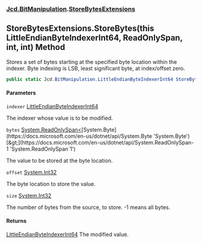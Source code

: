 ### [Jcd.BitManipulation](Jcd.BitManipulation.md 'Jcd.BitManipulation').[StoreBytesExtensions](Jcd.BitManipulation.StoreBytesExtensions.md 'Jcd.BitManipulation.StoreBytesExtensions')

## StoreBytesExtensions.StoreBytes(this LittleEndianByteIndexerInt64, ReadOnlySpan<byte>, int, int) Method

Stores a set of bytes starting at the specified byte location within the indexer.
Byte indexing is LSB, least significant byte, at index/offset zero.

```csharp
public static Jcd.BitManipulation.LittleEndianByteIndexerInt64 StoreBytes(this Jcd.BitManipulation.LittleEndianByteIndexerInt64 indexer, System.ReadOnlySpan<byte> bytes, int offset, int size=-1);
```
#### Parameters

<a name='Jcd.BitManipulation.StoreBytesExtensions.StoreBytes(thisJcd.BitManipulation.LittleEndianByteIndexerInt64,System.ReadOnlySpan_byte_,int,int).indexer'></a>

`indexer` [LittleEndianByteIndexerInt64](Jcd.BitManipulation.LittleEndianByteIndexerInt64.md 'Jcd.BitManipulation.LittleEndianByteIndexerInt64')

The indexer whose value is to be modified.

<a name='Jcd.BitManipulation.StoreBytesExtensions.StoreBytes(thisJcd.BitManipulation.LittleEndianByteIndexerInt64,System.ReadOnlySpan_byte_,int,int).bytes'></a>

`bytes` [System.ReadOnlySpan&lt;](https://docs.microsoft.com/en-us/dotnet/api/System.ReadOnlySpan-1 'System.ReadOnlySpan`1')[System.Byte](https://docs.microsoft.com/en-us/dotnet/api/System.Byte 'System.Byte')[&gt;](https://docs.microsoft.com/en-us/dotnet/api/System.ReadOnlySpan-1 'System.ReadOnlySpan`1')

The value to be stored at the byte location.

<a name='Jcd.BitManipulation.StoreBytesExtensions.StoreBytes(thisJcd.BitManipulation.LittleEndianByteIndexerInt64,System.ReadOnlySpan_byte_,int,int).offset'></a>

`offset` [System.Int32](https://docs.microsoft.com/en-us/dotnet/api/System.Int32 'System.Int32')

The byte location to store the value.

<a name='Jcd.BitManipulation.StoreBytesExtensions.StoreBytes(thisJcd.BitManipulation.LittleEndianByteIndexerInt64,System.ReadOnlySpan_byte_,int,int).size'></a>

`size` [System.Int32](https://docs.microsoft.com/en-us/dotnet/api/System.Int32 'System.Int32')

The number of bytes from the source, to store. -1 means all bytes.

#### Returns

[LittleEndianByteIndexerInt64](Jcd.BitManipulation.LittleEndianByteIndexerInt64.md 'Jcd.BitManipulation.LittleEndianByteIndexerInt64')
The modified value.